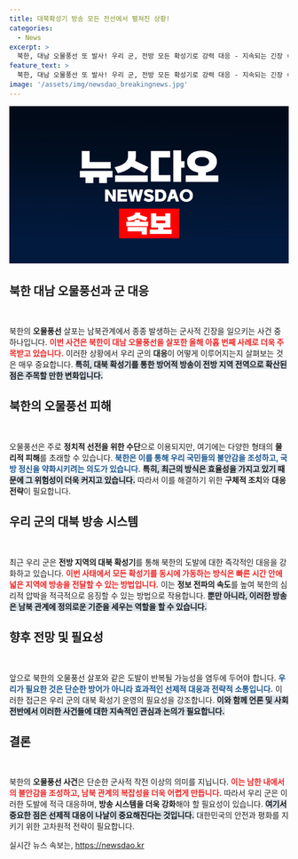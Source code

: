 ```yaml
---
title: 대북확성기 방송 모든 전선에서 펼쳐진 상황!
categories:
  - News
excerpt: >
  북한, 대남 오물풍선 또 발사! 우리 군, 전방 모든 확성기로 강력 대응 - 지속되는 긴장 속, 양국의 귀결점이 어디일지 궁금해진다. 클릭하고 진실을 확인하라!
feature_text: >
  북한, 대남 오물풍선 또 발사! 우리 군, 전방 모든 확성기로 강력 대응 - 지속되는 긴장 속, 양국의 귀결점이 어디일지 궁금해진다. 클릭하고 진실을 확인하라!
image: '/assets/img/newsdao_breakingnews.jpg'
---
```


<p><img src="/assets/img/newsdao_breakingnews.jpg" alt="implanttips 속보" /></p>

<h2 data-ke-size="size26">북한 대남 오물풍선과 군 대응</h2>

<p data-ke-size="size16">&nbsp;</p>

<p>북한의 <b>오물풍선</b> 살포는 남북관계에서 종종 발생하는 군사적 긴장을 일으키는 사건 중 하나입니다. <b><span style="color: #ee2323;">이번 사건은 북한이 대남 오물풍선을 살포한 올해 아홉 번째 사례로 더욱 주목받고 있습니다.</span></b> 이러한 상황에서 우리 군의 <b>대응</b>이 어떻게 이루어지는지 살펴보는 것은 매우 중요합니다. <b><span style="background-color: #21538527;">특히, 대북 확성기를 통한 방어적 방송이 전방 지역 전역으로 확산된 점은 주목할 만한 변화입니다.</span></b></p>

<h2 data-ke-size="size26">북한의 오물풍선 피해</h2>

<p data-ke-size="size16">&nbsp;</p>

<p>오물풍선은 주로 <b>정치적 선전을 위한 수단</b>으로 이용되지만, 여기에는 다양한 형태의 <b>물리적 피해</b>를 초래할 수 있습니다. <b><span style="color: #1a5490;">북한은 이를 통해 우리 국민들의 불안감을 조성하고, 국방 정신을 약화시키려는 의도가 있습니다.</span></b> <b><span style="background-color: #21538527;">특히, 최근의 방식은 효율성을 가지고 있기 때문에 그 위험성이 더욱 커지고 있습니다.</span></b> 따라서 이를 해결하기 위한 <b>구체적 조치</b>와 <b>대응 전략</b>이 필요합니다.</p>

<h2 data-ke-size="size26">우리 군의 대북 방송 시스템</h2>

<p data-ke-size="size16">&nbsp;</p>

<p>최근 우리 군은 <b>전방 지역의 대북 확성기</b>를 통해 북한의 도발에 대한 즉각적인 대응을 강화하고 있습니다. <b><span style="color: #ee2323;">이번 사태에서 모든 확성기를 동시에 가동하는 방식은 빠른 시간 안에 넓은 지역에 방송을 전달할 수 있는 방법입니다.</span></b> 이는 <b>정보 전파의 속도</b>를 높여 북한의 심리적 압박을 적극적으로 응징할 수 있는 방법으로 작용합니다. <b><span style="background-color: #21538527;">뿐만 아니라, 이러한 방송은 남북 관계에 정의로운 기준을 세우는 역할을 할 수 있습니다.</span></b></p>

<h2 data-ke-size="size26">향후 전망 및 필요성</h2>

<p data-ke-size="size16">&nbsp;</p>

<p>앞으로 북한의 오물풍선 살포와 같은 도발이 반복될 가능성을 염두에 두어야 합니다. <b><span style="color: #1a5490;">우리가 필요한 것은 단순한 방어가 아니라 효과적인 <b>선제적 대응</b>과 <b>전략적 소통</b>입니다.</span></b> 이러한 접근은 우리 군의 대북 확성기 운영의 필요성을 강조합니다. <b><span style="background-color: #21538527;">이와 함께 언론 및 사회 전반에서 이러한 사건들에 대한 지속적인 관심과 논의가 필요합니다.</span></b></p>

<h2 data-ke-size="size26">결론</h2>

<p data-ke-size="size16">&nbsp;</p>

<p>북한의 <b>오물풍선 사건</b>은 단순한 군사적 작전 이상의 의미를 지닙니다. <b><span style="color: #ee2323;">이는 남한 내에서의 불안감을 조성하고, 남북 관계의 복잡성을 더욱 어렵게 만듭니다.</span></b> 따라서 우리 군은 이러한 도발에 적극 대응하며, <b>방송 시스템을 더욱 강화</b>해야 할 필요성이 있습니다. <b><span style="background-color: #21538527;">여기서 중요한 점은 선제적 대응이 나날이 중요해진다는 것입니다.</span></b> 대한민국의 안전과 평화를 지키기 위한 고차원적 전략이 필요합니다.</p>
실시간 뉴스 속보는, <a href="https://newsdao.kr" rel="dofollow">https://newsdao.kr</a>


